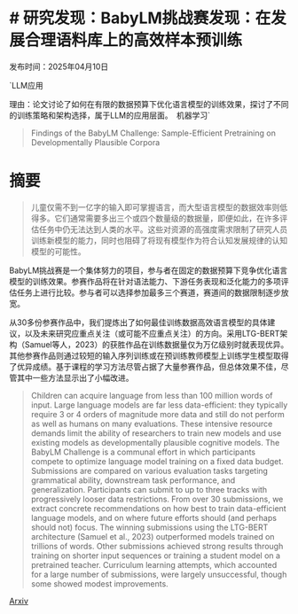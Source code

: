 # # 研究发现：BabyLM挑战赛发现：在发展合理语料库上的高效样本预训练

发布时间：2025年04月10日

`LLM应用

理由：论文讨论了如何在有限的数据预算下优化语言模型的训练效果，探讨了不同的训练策略和架构选择，属于LLM的应用层面。` `机器学习`

> Findings of the BabyLM Challenge: Sample-Efficient Pretraining on Developmentally Plausible Corpora

# 摘要

> 儿童仅需不到一亿字的输入即可掌握语言，而大型语言模型的数据效率则低得多。它们通常需要多出三个或四个数量级的数据量，即便如此，在许多评估任务中仍无法达到人类的水平。这些对资源的高强度需求限制了研究人员训练新模型的能力，同时也阻碍了将现有模型作为符合认知发展规律的认知模型的可能性。

BabyLM挑战赛是一个集体努力的项目，参与者在固定的数据预算下竞争优化语言模型的训练效果。参赛作品将在针对语法能力、下游任务表现和泛化能力的多项评估任务上进行比较。参与者可以选择参加最多三个赛道，赛道间的数据限制逐步放宽。

从30多份参赛作品中，我们提炼出了如何最佳训练数据高效语言模型的具体建议，以及未来研究应重点关注（或可能不应重点关注）的方向。采用LTG-BERT架构（Samuel等人，2023）的获胜作品在训练数据量仅为万亿级别时就表现优异。其他参赛作品则通过较短的输入序列训练或在预训练教师模型上训练学生模型取得了优异成绩。基于课程的学习方法尽管占据了大量参赛作品，但总体效果不佳，尽管其中一些方法显示出了小幅改进。

> Children can acquire language from less than 100 million words of input. Large language models are far less data-efficient: they typically require 3 or 4 orders of magnitude more data and still do not perform as well as humans on many evaluations. These intensive resource demands limit the ability of researchers to train new models and use existing models as developmentally plausible cognitive models. The BabyLM Challenge is a communal effort in which participants compete to optimize language model training on a fixed data budget. Submissions are compared on various evaluation tasks targeting grammatical ability, downstream task performance, and generalization. Participants can submit to up to three tracks with progressively looser data restrictions. From over 30 submissions, we extract concrete recommendations on how best to train data-efficient language models, and on where future efforts should (and perhaps should not) focus. The winning submissions using the LTG-BERT architecture (Samuel et al., 2023) outperformed models trained on trillions of words. Other submissions achieved strong results through training on shorter input sequences or training a student model on a pretrained teacher. Curriculum learning attempts, which accounted for a large number of submissions, were largely unsuccessful, though some showed modest improvements.

[Arxiv](https://arxiv.org/abs/2504.08165)